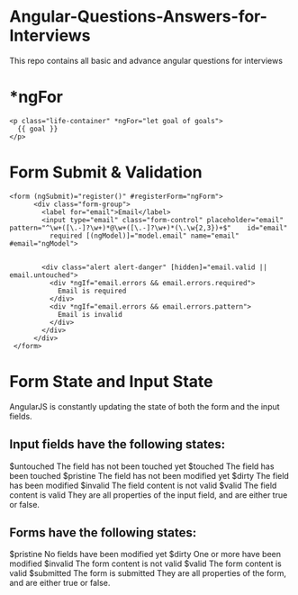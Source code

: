 # Angular-Questions-Answers-for-Interviews
This repo contains all basic and advance angular questions for interviews

# *ngFor

    <p class="life-container" *ngFor="let goal of goals">
      {{ goal }}
    </p>


# Form Submit & Validation

    <form (ngSubmit)="register()" #registerForm="ngForm">
          <div class="form-group">
            <label for="email">Email</label>
            <input type="email" class="form-control" placeholder="email" pattern="^\w+([\.-]?\w+)*@\w+([\.-]?\w+)*(\.\w{2,3})+$"    id="email"
              required [(ngModel)]="model.email" name="email" #email="ngModel">


            <div class="alert alert-danger" [hidden]="email.valid || email.untouched">
              <div *ngIf="email.errors && email.errors.required">
                Email is required
              </div>
              <div *ngIf="email.errors && email.errors.pattern">
                Email is invalid
              </div>
            </div>
          </div>
     </form>     
 

# Form State and Input State
AngularJS is constantly updating the state of both the form and the input fields.

## Input fields have the following states:

$untouched The field has not been touched yet
$touched The field has been touched
$pristine The field has not been modified yet
$dirty The field has been modified
$invalid The field content is not valid
$valid The field content is valid
They are all properties of the input field, and are either true or false.

## Forms have the following states:

$pristine No fields have been modified yet
$dirty One or more have been modified
$invalid The form content is not valid
$valid The form content is valid
$submitted The form is submitted
They are all properties of the form, and are either true or false.
